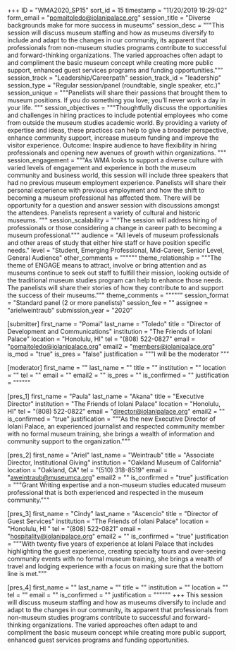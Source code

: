 +++
ID = "WMA2020_SP15"
sort_id = 15
timestamp = "11/20/2019 19:29:02"
form_email = "pomaitoledo@iolanipalace.org"
session_title = "Diverse backgrounds make for more success in museums"
session_desc = """This session will discuss museum staffing and how as museums diversify to include and adapt to the changes in our community, its apparent that professionals from non-museum studies programs contribute to successful and forward-thinking organizations.  The varied approaches often adapt to and compliment the basic museum concept while creating more public support, enhanced guest services programs and funding opportunities."""
session_track = "Leadership/Careerpath"
session_track_id = "leadership"
session_type = "Regular session/panel (roundtable, single speaker, etc.)"
session_unique = """Panelists will share their passions that brought them to museum positions. If you do something you love; you’ll never work a day in your life. """
session_objectives = """Thoughtfully discuss the opportunities and challenges in hiring practices to include potential employees who come from outside the museum studies academic world. By providing a variety of expertise and ideas, these practices can help to give a broader perspective, enhance community support, increase museum funding and improve the visitor experience.
Outcome: Inspire audience to have flexibility in hiring professionals and opening new avenues of growth within organizations.
"""
session_engagement = """As WMA looks to support a diverse culture with varied levels of engagement and experience in both the museum community and business world, this session will include three speakers that had no previous museum employment experience. Panelists will share their personal experience with previous employment and how the shift to becoming a museum professional has affected them.  There will be opportunity for a question and answer session with discussions amongst the attendees. Panelists represent a variety of cultural and historic museums. """
session_scalability = """The session will address hiring of professionals or those considering a change in career path to becoming a museum professional."""
audience = "All levels of museum professionals and other areas of study that either hire staff or have position specific needs."
level = "Student, Emerging Professional, Mid-Career, Senior Level, General Audience"
other_comments = """"""
theme_relationship = """The theme of ENGAGE means to attract, involve or bring attention and as museums continue to seek out staff to fulfill their mission, looking outside of the traditional museum studies program can help to enhance those needs. The panelists will share their stories of how they contribute to and support the success of their museums."""
theme_comments = """"""
session_format = "Standard panel (2 or more panelists)"
session_fee = ""
assignee = "arielweintraub"
submission_year = "2020"

[submitter]
first_name = "Pomai"
last_name = "Toledo"
title = "Director of Development and Communications"
institution = "The Friends of Iolani Palace"
location = "Honolulu, HI"
tel = "(808) 522-0827"
email = "pomaitoledo@iolanipalace.org"
email2 = "members@iolanipalace.org"
is_mod = "true"
is_pres = "false"
justification = """I will be the moderator """

[moderator]
first_name = ""
last_name = ""
title = ""
institution = ""
location = ""
tel = ""
email = ""
email2 = ""
is_pres = ""
is_confirmed = ""
justification = """"""

[pres_1]
first_name = "Paula"
last_name = "Akana"
title = "Executive Director"
institution = "The Friends of Iolani Palace"
location = "Honolulu, HI"
tel = "(808) 522-0822"
email = "director@iolanipalace.org"
email2 = ""
is_confirmed = "true"
justification = """As the new Executive Director of Iolani Palace, an experienced journalist and respected community member with no formal museum training, she brings a wealth of information and community support to the organization."""

[pres_2]
first_name = "Ariel"
last_name = "Weintraub"
title = "Associate Director, Institutional Giving"
institution = "Oakland Museum of California"
location = "Oakland, CA"
tel = "(510) 318-8519"
email = "aweintraub@museumca.org"
email2 = ""
is_confirmed = "true"
justification = """Grant Writing expertise and a non-museum studies educated museum professional that is both experienced and respected in the museum community."""

[pres_3]
first_name = "Cindy"
last_name = "Ascencio"
title = "Director of Guest Services"
institution = "The Friends of Iolani Palace"
location = "Honolulu, HI "
tel = "(808) 522-0821"
email = "hospitality@iolanipalace.org"
email2 = ""
is_confirmed = "true"
justification = """With twenty five years of experience at Iolani Palace that includes highlighting the guest experience, creating specialty tours and over-seeing community events with no formal museum training, she brings a wealth of travel and lodging experience with a focus on making sure that the bottom line is met."""

[pres_4]
first_name = ""
last_name = ""
title = ""
institution = ""
location = ""
tel = ""
email = ""
is_confirmed = ""
justification = """"""
+++
This session will discuss museum staffing and how as museums diversify to include and adapt to the changes in our community, its apparent that professionals from non-museum studies programs contribute to successful and forward-thinking organizations.  The varied approaches often adapt to and compliment the basic museum concept while creating more public support, enhanced guest services programs and funding opportunities.